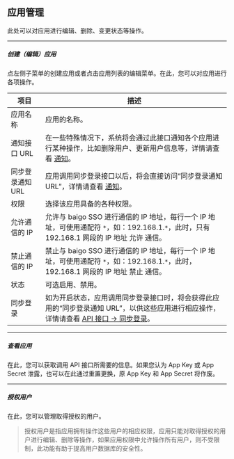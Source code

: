 ## 应用管理

此处可以对应用进行编辑、删除、变更状态等操作。

----------

##### 创建（编辑）应用

点左侧子菜单的创建应用或者点击应用列表的编辑菜单。在此，您可以对应用进行各项操作。

| 项目 | 描述 |
| - | - |
| 应用名称 | 应用的名称。 |
| 通知接口 URL | 在一些特殊情况下，系统将会通过此接口通知各个应用进行某种操作，比如删除用户、更新用户信息等，详情请查看 [通知](../notify/overview.md)。 |
| 同步登录通知 URL | 应用调用同步登录接口以后，将会直接访问“同步登录通知 URL”，详情请查看 [通知](../notify/sync.md)。 |
| 权限 | 选择该应用具备的各种权限。 |
| 允许通信的 IP | 允许与 baigo SSO 进行通信的 IP 地址，每行一个 IP 地址，可使用通配符 `*`，如：192.168.1.`*`，此时，只有 192.168.1 网段的 IP 地址 允许 通信。 |
| 禁止通信的 IP | 禁止与 baigo SSO 进行通信的 IP 地址，每行一个 IP 地址，可使用通配符 `*`，如：192.168.1.`*`，此时，192.168.1 网段的 IP 地址 禁止 通信。 |
| 状态 | 可选启用、禁用。 |
| 同步登录 | 如为开启状态，应用调用同步登录接口时，将会获得此应用的“同步登录通知 URL”，以供这些应用进行相应操作，详情请查看 [API 接口 -> 同步登录](../api/sync.md)。 |

----------

##### 查看应用

在此，您可以获取调用 API 接口所需要的信息。如果您认为 App Key 或 App Secret 泄露，也可以在此通过重置更换，原 App Key 和 App Secret 将作废。

----------

##### 授权用户

在此，您可以管理取得授权的用户。

> 授权用户是指应用拥有操作这些用户的相应权限，应用只能对取得授权的用户进行编辑、删除等操作，如果应用权限中允许操作所有用户，则不受限制，此功能有助于提高用户数据库的安全性。

